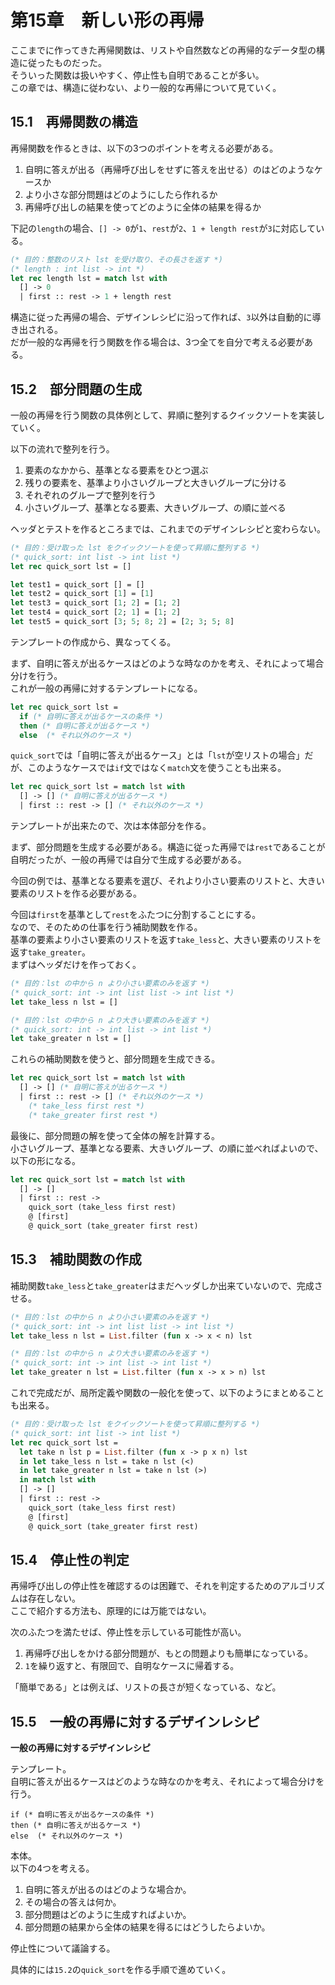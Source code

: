 # 第15章　新しい形の再帰

ここまでに作ってきた再帰関数は、リストや自然数などの再帰的なデータ型の構造に従ったものだった。  
そういった関数は扱いやすく、停止性も自明であることが多い。  
この章では、構造に従わない、より一般的な再帰について見ていく。

## 15.1　再帰関数の構造

再帰関数を作るときは、以下の3つのポイントを考える必要がある。

1. 自明に答えが出る（再帰呼び出しをせずに答えを出せる）のはどのようなケースか
2. より小さな部分問題はどのようにしたら作れるか
3. 再帰呼び出しの結果を使ってどのように全体の結果を得るか

下記の`length`の場合、`[] -> 0`が`1`、`rest`が`2`、`1 + length rest`が`3`に対応している。

```ocaml
(* 目的：整数のリスト lst を受け取り、その長さを返す *)
(* length : int list -> int *)
let rec length lst = match lst with
  [] -> 0
  | first :: rest -> 1 + length rest
```

構造に従った再帰の場合、デザインレシピに沿って作れば、`3`以外は自動的に導き出される。  
だが一般的な再帰を行う関数を作る場合は、3つ全てを自分で考える必要がある。

## 15.2　部分問題の生成

一般の再帰を行う関数の具体例として、昇順に整列するクイックソートを実装していく。

以下の流れで整列を行う。

1. 要素のなかから、基準となる要素をひとつ選ぶ
2. 残りの要素を、基準より小さいグループと大きいグループに分ける
3. それぞれのグループで整列を行う
4. 小さいグループ、基準となる要素、大きいグループ、の順に並べる

ヘッダとテストを作るところまでは、これまでのデザインレシピと変わらない。

```ocaml
(* 目的：受け取った lst をクイックソートを使って昇順に整列する *)
(* quick_sort: int list -> int list *)
let rec quick_sort lst = []

let test1 = quick_sort [] = []
let test2 = quick_sort [1] = [1]
let test3 = quick_sort [1; 2] = [1; 2]
let test4 = quick_sort [2; 1] = [1; 2]
let test5 = quick_sort [3; 5; 8; 2] = [2; 3; 5; 8]
```

テンプレートの作成から、異なってくる。

まず、自明に答えが出るケースはどのような時なのかを考え、それによって場合分けを行う。  
これが一般の再帰に対するテンプレートになる。

```ocaml
let rec quick_sort lst =
  if (* 自明に答えが出るケースの条件 *)
  then (* 自明に答えが出るケース *)
  else  (* それ以外のケース *)
```

`quick_sort`では「自明に答えが出るケース」とは「`lst`が空リストの場合」だが、このようなケースでは`if`文ではなく`match`文を使うことも出来る。

```ocaml
let rec quick_sort lst = match lst with
  [] -> [] (* 自明に答えが出るケース *)
  | first :: rest -> [] (* それ以外のケース *)
```

テンプレートが出来たので、次は本体部分を作る。

まず、部分問題を生成する必要がある。構造に従った再帰では`rest`であることが自明だったが、一般の再帰では自分で生成する必要がある。

今回の例では、基準となる要素を選び、それより小さい要素のリストと、大きい要素のリストを作る必要がある。

今回は`first`を基準として`rest`をふたつに分割することにする。  
なので、そのための仕事を行う補助関数を作る。  
基準の要素より小さい要素のリストを返す`take_less`と、大きい要素のリストを返す`take_greater`。  
まずはヘッダだけを作っておく。

```ocaml
(* 目的：lst の中から n より小さい要素のみを返す *)
(* quick_sort: int -> int list list -> int list *)
let take_less n lst = []

(* 目的：lst の中から n より大きい要素のみを返す *)
(* quick_sort: int -> int list -> int list *)
let take_greater n lst = []
```

これらの補助関数を使うと、部分問題を生成できる。

```ocaml
let rec quick_sort lst = match lst with
  [] -> [] (* 自明に答えが出るケース *)
  | first :: rest -> [] (* それ以外のケース *)
    (* take_less first rest *)
    (* take_greater first rest *)
```

最後に、部分問題の解を使って全体の解を計算する。  
小さいグループ、基準となる要素、大きいグループ、の順に並べればよいので、以下の形になる。

```ocaml
let rec quick_sort lst = match lst with
  [] -> []
  | first :: rest ->
    quick_sort (take_less first rest)
    @ [first]
    @ quick_sort (take_greater first rest)
```

## 15.3　補助関数の作成

補助関数`take_less`と`take_greater`はまだヘッダしか出来ていないので、完成させる。

```ocaml
(* 目的：lst の中から n より小さい要素のみを返す *)
(* quick_sort: int -> int list list -> int list *)
let take_less n lst = List.filter (fun x -> x < n) lst

(* 目的：lst の中から n より大きい要素のみを返す *)
(* quick_sort: int -> int list -> int list *)
let take_greater n lst = List.filter (fun x -> x > n) lst
```

これで完成だが、局所定義や関数の一般化を使って、以下のようにまとめることも出来る。

```ocaml
(* 目的：受け取った lst をクイックソートを使って昇順に整列する *)
(* quick_sort: int list -> int list *)
let rec quick_sort lst =
  let take n lst p = List.filter (fun x -> p x n) lst
  in let take_less n lst = take n lst (<)
  in let take_greater n lst = take n lst (>)
  in match lst with
  [] -> []
  | first :: rest ->
    quick_sort (take_less first rest)
    @ [first]
    @ quick_sort (take_greater first rest)
```

## 15.4　停止性の判定

再帰呼び出しの停止性を確認するのは困難で、それを判定するためのアルゴリズムは存在しない。  
ここで紹介する方法も、原理的には万能ではない。

次のふたつを満たせば、停止性を示している可能性が高い。

1. 再帰呼び出しをかける部分問題が、もとの問題よりも簡単になっている。
2. `1`を繰り返すと、有限回で、自明なケースに帰着する。

「簡単である」とは例えば、リストの長さが短くなっている、など。

## 15.5　一般の再帰に対するデザインレシピ

**一般の再帰に対するデザインレシピ**

テンプレート。  
自明に答えが出るケースはどのような時なのかを考え、それによって場合分けを行う。  

```
if (* 自明に答えが出るケースの条件 *)
then (* 自明に答えが出るケース *)
else  (* それ以外のケース *)
```

本体。  
以下の4つを考える。

1. 自明に答えが出るのはどのような場合か。
2. その場合の答えは何か。
3. 部分問題はどのように生成すればよいか。
4. 部分問題の結果から全体の結果を得るにはどうしたらよいか。

停止性について議論する。

具体的には`15.2`の`quick_sort`を作る手順で進めていく。
